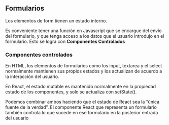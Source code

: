 ## Formularios

Los elementos de form tienen un estado interno.

Es conveniente tener una función en Javascript que se encargue del envío del formulario, y que tenga acceso a los datos que el usuario introdujo en el formulario. Esto se logra con **Componentes Controlados**


### Componentes controlados

En HTML, los elementos de formularios como los input, textarea y el select normalmente mantienen sus propios estados y los actualizan de acuerdo a la interacción del usuario.

En React, el estado mutable es mantenido normalmente en la propiedad estado de los componentes, y solo se actualiza con setState().

Podemos combinar ambos haciendo que el estado de React sea la “única fuente de la verdad”.
El componente React que representa un formulario también controla lo que sucede en ese formulario en la posterior entrada del usuario